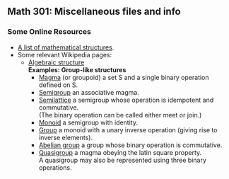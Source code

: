 ## Math 301: Miscellaneous files and info

### Some Online Resources
+ [A list of mathematical structures](http://www.math.chapman.edu/~jipsen/structures/doku.php/index.html).  
+ Some relevant Wikipedia pages:  
  + [Algebraic structure](http://en.wikipedia.org/wiki/Algebraic_structure)  
  **Examples: Group-like structures**  
    + [Magma](http://en.wikipedia.org/wiki/Magma_(algebra)) (or groupoid) a set S and a
      single binary operation defined on S.  
	+ [Semigroup](http://en.wikipedia.org/wiki/Semigroup) an associative magma.  
	+ [Semilattice](http://en.wikipedia.org/wiki/Semilattice) a semigroup whose
      operation is idempotent and commutative.  
	  (The binary operation can be called either meet or join.)  
	+ [Monoid](http://en.wikipedia.org/wiki/Monoid) a semigroup with identity.  
    + [Group](http://en.wikipedia.org/wiki/Group_(mathematics)) a monoid with a
      unary inverse operation (giving rise to inverse elements).  
    + [Abelian group](http://en.wikipedia.org/wiki/Abelian_group) a group whose
      binary operation is commutative.  
	+ [Quasigroup](http://en.wikipedia.org/wiki/Quasigroup) a magma obeying the
	  latin square property.  
	  A quasigroup may also be represented using three binary operations.  
